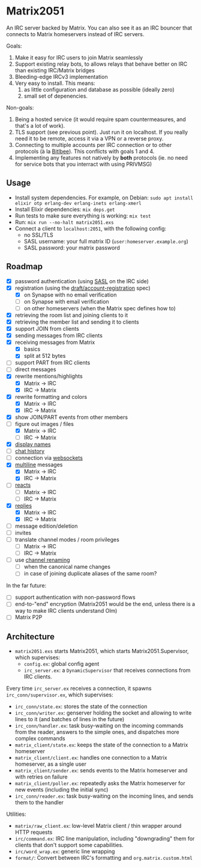 # Matrix2051

An IRC server backed by Matrix. You can also see it as an IRC bouncer that
connects to Matrix homeservers instead of IRC servers.

Goals:

1. Make it easy for IRC users to join Matrix seamlessly
2. Support existing relay bots, to allows relays that behave better on IRC than
   existing IRC/Matrix bridges
3. Bleeding-edge IRCv3 implementation
4. Very easy to install. This means:
   1. as little configuration and database as possible (ideally zero)
   2. small set of depenencies.

Non-goals:

1. Being a hosted service (it would require spam countermeasures, and that's a lot of work).
2. TLS support (see previous point). Just run it on localhost. If you really need it to be remote, access it via a VPN or a reverse proxy.
3. Connecting to multiple accounts per IRC connection or to other protocols (à la [Bitlbee](https://www.bitlbee.org/)). This conflicts with goals 1 and 4.
4. Implementing any features not natively by **both** protocols (ie. no need for service bots that you interract with using PRIVMSG)

## Usage

* Install system dependencies. For example, on Debian: `sudo apt install elixir otp erlang-dev erlang-inets erlang-xmerl`
* Install Elixir dependencies: `mix deps.get`
* Run tests to make sure everything is working: `mix test`
* Run: `mix run --no-halt matrix2051.exs`
* Connect a client to `localhost:2051`, with the following config:
  * no SSL/TLS
  * SASL username: your full matrix ID (`user:homeserver.example.org`)
  * SASL password: your matrix password

## Roadmap

* [x] password authentication (using [SASL](https://ircv3.net/specs/extensions/sasl-3.1) on the IRC side)
* [x] registration (using the [draft/account-registration](https://github.com/ircv3/ircv3-specifications/pull/435) spec)
  * [x] on Synapse with no email verification
  * [ ] on Synapse with email verification
  * [ ] on other homeservers (when the Matrix spec defines how to)
* [x] retrieving the room list and joining clients to it
* [x] retrieving the member list and sending it to clients
* [x] support JOIN from clients
* [x] sending messages from IRC clients
* [x] receiving messages from Matrix
  * [x] basics
  * [x] split at 512 bytes
* [ ] support PART from IRC clients
* [ ] direct messages
* [x] rewrite mentions/highlights
  * [x] Matrix -> IRC
  * [x] IRC -> Matrix
* [x] rewrite formatting and colors
  * [x] Matrix -> IRC
  * [x] IRC -> Matrix
* [x] show JOIN/PART events from other members
* [ ] figure out images / files
  * [x] Matrix -> IRC
  * [ ] IRC -> Matrix
* [x] [display names](https://github.com/ircv3/ircv3-specifications/pull/452)
* [ ] [chat history](https://ircv3.net/specs/extensions/chathistory)
* [ ] connection via [websockets](https://github.com/ircv3/ircv3-specifications/pull/342)
* [x] [multiline](https://ircv3.net/specs/extensions/multiline) messages
  * [x] Matrix -> IRC
  * [x] IRC -> Matrix
* [ ] [reacts](https://ircv3.net/specs/client-tags/reply)
  * [ ] Matrix -> IRC
  * [ ] IRC -> Matrix
* [x] [replies](https://ircv3.net/specs/client-tags/reply)
  * [x] Matrix -> IRC
  * [x] IRC -> Matrix
* [ ] message edition/deletion
* [ ] invites
* [ ] translate channel modes / room privileges
  * [ ] Matrix -> IRC
  * [ ] IRC -> Matrix
* [ ] use [channel renaming](https://ircv3.net/specs/extensions/channel-rename)
  * [ ] when the canonical name changes
  * [ ] in case of joining duplicate aliases of the same room?

In the far future:

* [ ] support authentication with non-password flows
* [ ] end-to-"end" encryption (Matrix2051 would be the end, unless there is a way
  to make IRC clients understand Olm)
* [ ] Matrix P2P

## Architecture

* `matrix2051.exs` starts Matrix2051, which starts Matrix2051.Supervisor, which
  supervises:
  * `config.ex`: global config agent
  * `irc_server.ex`: a `DynamicSupervisor` that receives connections from IRC clients.

Every time `irc_server.ex` receives a connection, it spawns `irc_conn/supervisor.ex`,
which supervises:

* `irc_conn/state.ex`: stores the state of the connection
* `irc_conn/writer.ex`: genserver holding the socket and allowing
  to write lines to it (and batches of lines in the future)
* `irc_conn/handler.ex`: task busy-waiting on the incoming commands
  from the reader, answers to the simple ones, and dispatches more complex
  commands
* `matrix_client/state.ex`: keeps the state of the connection to a Matrix homeserver
* `matrix_client/client.ex`: handles one connection to a Matrix homeserver, as a single user
* `matrix_client/sender.ex`: sends events to the Matrix homeserver and with retries on failure
* `matrix_client/poller.ex`: repeatedly asks the Matrix homeserver for new events (including the initial sync)
* `irc_conn/reader.ex`: task busy-waiting on the incoming lines,
  and sends them to the handler

Utilities:

* `matrix/raw_client.ex`: low-level Matrix client / thin wrapper around HTTP requests
* `irc/command.ex`: IRC line manipulation, including "downgrading" them for clients
  that don't support some capabilities.
* `irc/word_wrap.ex`: generic line wrapping
* `format/`: Convert between IRC's formatting and `org.matrix.custom.html`
